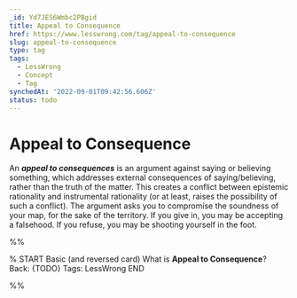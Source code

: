```yaml
---
_id: Yd7JES6Wmbc2PBgid
title: Appeal to Consequence
href: https://www.lesswrong.com/tag/appeal-to-consequence
slug: appeal-to-consequence
type: tag
tags:
  - LessWrong
  - Concept
  - Tag
synchedAt: '2022-09-01T09:42:56.606Z'
status: todo
---
```


# Appeal to Consequence

An ***appeal to consequences*** is an argument against saying or believing something, which addresses external consequences of saying/believing, rather than the truth of the matter. This creates a conflict between epistemic rationality and instrumental rationality (or at least, raises the possibility of such a conflict). The argument asks you to compromise the soundness of your map, for the sake of the territory. If you give in, you may be accepting a falsehood. If you refuse, you may be shooting yourself in the foot.


%%

% START
Basic (and reversed card)
What is **Appeal to Consequence**?
Back: {TODO}
Tags: LessWrong
END
<!--ID: 1663157020606-->


%%
	
